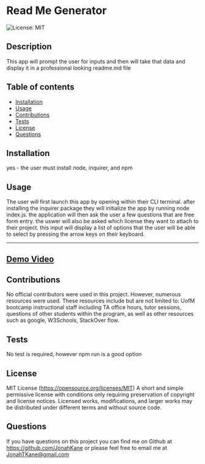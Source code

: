 # Read Me Generator

![License: MIT](https://img.shields.io/badge/License-MIT-yellow.svg)

## Description

This app will prompt the user for inputs and then will take that data and display it in a professional looking readme.md file

## Table of contents

- [Installation](#installation)
- [Usage](#usage)
- [Contributions](#contributions)
- [Tests](#tests)
- [License](#license)
- [Questions](#questions)

## Installation

yes - the user must install node, inquirer, and npm

## Usage

The user will first launch this app by opening within their CLI terminal. after installing the inquirer package they will initialize the app by running node index.js. the application will then ask the user a few questions that are free form entry. the uswer will also be asked which license they want to attach to their project. this input will display a list of options that the user will be able to select by pressing the arrow keys on their keyboard.

---

## [Demo Video](assets/ReadME%20Demo.mp4)

## Contributions

No official contributors were used in this project. However, numerous resources were used. These resources include but are not limited to: UofM bootcamp instructional staff including TA office hours, tutor sessions, questions of other students within the program, as well as other resources such as google, W3Schools, StackOver flow.

## Tests

No test is required, however npm run is a good option

## License

MIT License
(https://opensource.org/licenses/MIT)
A short and simple permissive license with conditions only requiring preservation of copyright and license notices. Licensed works, modifications, and larger works may be distributed under different terms and without source code.

## Questions

If you have questions on this project you can find me on Github at https://github.com/JonahKane
or please feel free to email me at JonahTKane@gmail.com
